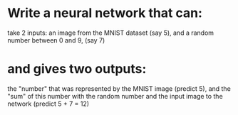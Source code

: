 # Write a neural network that can:
take 2 inputs:
an image from the MNIST dataset (say 5), and
a random number between 0 and 9, (say 7)

# and gives two outputs:
the "number" that was represented by the MNIST image (predict 5), and
the "sum" of this number with the random number and the input image to the network (predict 5 + 7 = 12)
